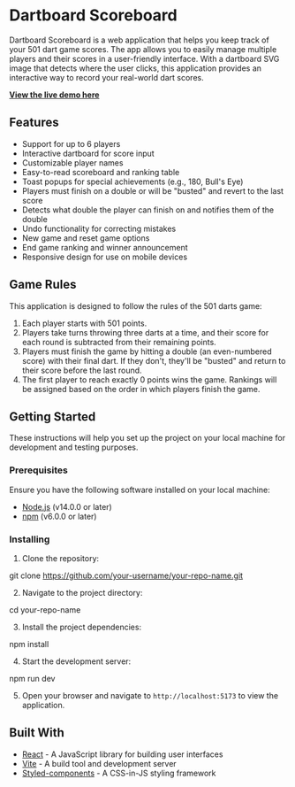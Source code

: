 # Dartboard Scoreboard

Dartboard Scoreboard is a web application that helps you keep track of your 501 dart game scores. The app allows you to easily manage multiple players and their scores in a user-friendly interface. With a dartboard SVG image that detects where the user clicks, this application provides an interactive way to record your real-world dart scores.

[**View the live demo here**](https://sage-hummingbird-20d511.netlify.app/)


## Features

- Support for up to 6 players
- Interactive dartboard for score input
- Customizable player names
- Easy-to-read scoreboard and ranking table
- Toast popups for special achievements (e.g., 180, Bull's Eye)
- Players must finish on a double or will be "busted" and revert to the last score
- Detects what double the player can finish on and notifies them of the double
- Undo functionality for correcting mistakes
- New game and reset game options
- End game ranking and winner announcement
- Responsive design for use on mobile devices

## Game Rules

This application is designed to follow the rules of the 501 darts game:

1. Each player starts with 501 points.
2. Players take turns throwing three darts at a time, and their score for each round is subtracted from their remaining points.
3. Players must finish the game by hitting a double (an even-numbered score) with their final dart. If they don't, they'll be "busted" and return to their score before the last round.
4. The first player to reach exactly 0 points wins the game. Rankings will be assigned based on the order in which players finish the game.

## Getting Started

These instructions will help you set up the project on your local machine for development and testing purposes.

### Prerequisites

Ensure you have the following software installed on your local machine:

- [Node.js](https://nodejs.org/en/) (v14.0.0 or later)
- [npm](https://www.npmjs.com/get-npm) (v6.0.0 or later)

### Installing

1. Clone the repository:

git clone https://github.com/your-username/your-repo-name.git


2. Navigate to the project directory:

cd your-repo-name


3. Install the project dependencies:

npm install


4. Start the development server:

npm run dev


5. Open your browser and navigate to `http://localhost:5173` to view the application.

## Built With

- [React](https://reactjs.org/) - A JavaScript library for building user interfaces
- [Vite](https://vitejs.dev/) - A build tool and development server
- [Styled-components](https://styled-components.com/) - A CSS-in-JS styling framework

